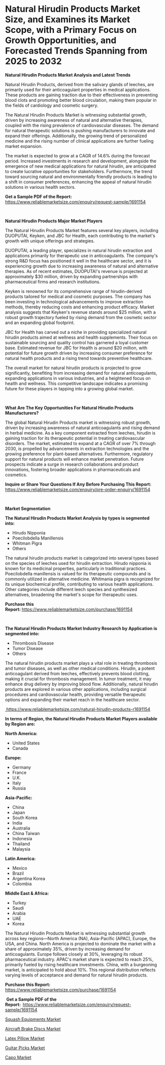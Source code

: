 <p><h1>Natural Hirudin Products Market Size, and Examines its Market Scope, with a Primary Focus on Growth Opportunities, and Forecasted Trends Spanning from 2025 to 2032</h1></p><p><strong>Natural Hirudin Products Market Analysis and Latest Trends</strong></p>
<p><p>Natural Hirudin Products, derived from the salivary glands of leeches, are primarily used for their anticoagulant properties in medical applications. These products are gaining traction due to their effectiveness in preventing blood clots and promoting better blood circulation, making them popular in the fields of cardiology and cosmetic surgery.</p><p>The Natural Hirudin Products Market is witnessing substantial growth, driven by increasing awareness of natural and alternative therapies, coupled with the rising prevalence of cardiovascular diseases. The demand for natural therapeutic solutions is pushing manufacturers to innovate and expand their offerings. Additionally, the growing trend of personalized medicine and the rising number of clinical applications are further fueling market expansion.</p><p>The market is expected to grow at a CAGR of 14.6% during the forecast period. Increased investments in research and development, alongside the emergence of new medical applications for natural hirudin, are anticipated to create lucrative opportunities for stakeholders. Furthermore, the trend toward sourcing natural and environmentally friendly products is leading to a shift in consumer preferences, enhancing the appeal of natural hirudin solutions in various health sectors.</p></p>
<p><strong>Get a Sample PDF of the Report:&nbsp;</strong> <a href="https://www.reliablemarketsize.com/enquiry/request-sample/1691154?utm_campaign=1836&utm_medium=2&utm_source=Github&utm_content=ia&utm_term=26032025&utm_id=natural-hirudin-products">https://www.reliablemarketsize.com/enquiry/request-sample/1691154</a></p>
<p>&nbsp;</p>
<p><strong>Natural Hirudin Products Major Market Players</strong></p>
<p><p>The Natural Hirudin Products Market features several key players, including DUOPUTAI, Keyken, and JBC for Health, each contributing to the market's growth with unique offerings and strategies.</p><p>DUOPUTAI, a leading player, specializes in natural hirudin extraction and applications primarily for therapeutic use in anticoagulants. The company's strong R&D focus has positioned it well in the healthcare sector, and it is experiencing growth due to increasing awareness of natural and alternative therapies. As of recent estimates, DUOPUTAI's revenue is projected at approximately $30 million, driven by expanding partnerships with pharmaceutical firms and research institutions.</p><p>Keyken is renowned for its comprehensive range of hirudin-derived products tailored for medical and cosmetic purposes. The company has been investing in technological advancements to improve extraction methods, thereby reducing costs and enhancing product efficacy. Market analysis suggests that Keyken's revenue stands around $25 million, with a robust growth trajectory fueled by rising demand from the cosmetic sector and an expanding global footprint.</p><p>JBC for Health has carved out a niche in providing specialized natural hirudin products aimed at wellness and health supplements. Their focus on sustainable sourcing and quality control has garnered a loyal customer base. Estimated revenue for JBC for Health is around $20 million, with potential for future growth driven by increasing consumer preference for natural health products and a rising trend towards preventive healthcare.</p><p>The overall market for natural hirudin products is projected to grow significantly, benefiting from increasing demand for natural anticoagulants, expanding applications in various industries, and a heightened focus on health and wellness. This competitive landscape indicates a promising future for these players in tapping into a growing global market.</p></p>
<p>&nbsp;</p>
<p><strong>What Are The Key Opportunities For Natural Hirudin Products Manufacturers?</strong></p>
<p><p>The global Natural Hirudin Products market is witnessing robust growth, driven by increasing awareness of natural anticoagulants and rising demand in herbal medicine. As a key component extracted from leeches, hirudin is gaining traction for its therapeutic potential in treating cardiovascular disorders. The market, estimated to expand at a CAGR of over 7% through 2030, is propelled by advancements in extraction technologies and the growing preference for plant-based alternatives. Furthermore, regulatory support for natural products will enhance market penetration. Future prospects indicate a surge in research collaborations and product innovations, fostering broader applications in pharmaceuticals and cosmetics.</p></p>
<p><strong>Inquire or Share Your Questions If Any Before Purchasing This Report:</strong> <a href="https://www.reliablemarketsize.com/enquiry/pre-order-enquiry/1691154?utm_campaign=1836&utm_medium=2&utm_source=Github&utm_content=ia&utm_term=26032025&utm_id=natural-hirudin-products">https://www.reliablemarketsize.com/enquiry/pre-order-enquiry/1691154</a></p>
<p>&nbsp;</p>
<p><strong>Market Segmentation</strong></p>
<p><strong>The Natural Hirudin Products Market Analysis by types is segmented into:</strong></p>
<p><ul><li>Hirudo Nipponia</li><li>Poecilobdella Manillensis</li><li>Whitman Pigra</li><li>Others</li></ul></p>
<p><p>The natural hirudin products market is categorized into several types based on the species of leeches used for hirudin extraction. Hirudo nipponia is known for its medicinal properties, particularly in traditional practices. Poecilobdella manillensis is valued for its therapeutic compounds and is commonly utilized in alternative medicine. Whitmania pigra is recognized for its unique biochemical profile, contributing to various health applications. Other categories include different leech species and synthesized alternatives, broadening the market's scope for therapeutic uses.</p></p>
<p><strong>Purchase this Report:&nbsp;</strong><a href="https://www.reliablemarketsize.com/purchase/1691154?utm_campaign=1836&utm_medium=2&utm_source=Github&utm_content=ia&utm_term=26032025&utm_id=natural-hirudin-products">https://www.reliablemarketsize.com/purchase/1691154</a></p>
<p>&nbsp;</p>
<p><strong>The Natural Hirudin Products Market Industry Research by Application is segmented into:</strong></p>
<p><ul><li>Thrombosis Disease</li><li>Tumor Disease</li><li>Others</li></ul></p>
<p><p>The natural hirudin products market plays a vital role in treating thrombosis and tumor diseases, as well as other medical conditions. Hirudin, a potent anticoagulant derived from leeches, effectively prevents blood clotting, making it crucial for thrombosis management. In tumor treatment, it may enhance drug delivery by improving blood flow. Additionally, natural hirudin products are explored in various other applications, including surgical procedures and cardiovascular health, providing versatile therapeutic options and expanding their market reach in the healthcare sector.</p></p>
<p><a href="https://www.reliablemarketsize.com/natural-hirudin-products-r1691154?utm_campaign=1836&utm_medium=2&utm_source=Github&utm_content=ia&utm_term=26032025&utm_id=natural-hirudin-products">&nbsp;https://www.reliablemarketsize.com/natural-hirudin-products-r1691154</a></p>
<p><strong>In terms of Region, the Natural Hirudin Products Market Players available by Region are:</strong></p>
<p>
    <p> <strong> North America: </strong>
        <ul>
            <li>United States</li>
            <li>Canada</li>
        </ul>
        </p> 
    <p> <strong> Europe: </strong>
        <ul>
            <li>Germany</li>
            <li>France</li>
            <li>U.K.</li>
            <li>Italy</li>
            <li>Russia</li>
        </ul>
        </p> 
    <p> <strong> Asia-Pacific: </strong>
        <ul>
            <li>China</li>
            <li>Japan</li>
            <li>South Korea</li>
            <li>India</li>
            <li>Australia</li>
            <li>China Taiwan</li>
            <li>Indonesia</li>
            <li>Thailand</li>
            <li>Malaysia</li>
        </ul>
        </p> 
    <p> <strong> Latin America: </strong>
        <ul>
            <li>Mexico</li>
            <li>Brazil</li>
            <li>Argentina Korea</li>
            <li>Colombia</li>
        </ul>
        </p> 
    <p> <strong> Middle East & Africa: </strong>
        <ul>
            <li>Turkey</li>
            <li>Saudi</li>
            <li>Arabia</li>
            <li>UAE</li>
            <li>Korea</li>
        </ul>
    </p>
    </p>
<p><p>The Natural Hirudin Products Market is witnessing substantial growth across key regions—North America (NA), Asia-Pacific (APAC), Europe, the USA, and China. North America is projected to dominate the market with a share of approximately 35%, driven by increasing demand for anticoagulants. Europe follows closely at 30%, leveraging its robust pharmaceutical industry. APAC's market share is expected to reach 25%, primarily fueled by rising healthcare investments. China, with a burgeoning market, is anticipated to hold about 10%. This regional distribution reflects varying levels of acceptance and demand for natural hirudin products.</p></p>
<p><strong>Purchase this Report: </strong><a href="https://www.reliablemarketsize.com/purchase/1691154?utm_campaign=1836&utm_medium=2&utm_source=Github&utm_content=ia&utm_term=26032025&utm_id=natural-hirudin-products">https://www.reliablemarketsize.com/purchase/1691154</a></p>
<p>&nbsp;<strong>Get a Sample PDF of the Report:&nbsp;&nbsp;</strong><a href="https://www.reliablemarketsize.com/enquiry/request-sample/1691154?utm_campaign=1836&utm_medium=2&utm_source=Github&utm_content=ia&utm_term=26032025&utm_id=natural-hirudin-products">https://www.reliablemarketsize.com/enquiry/request-sample/1691154</a></p>
<p><strong></strong></p>
<p><p><a href="https://github.com/maaniwilka9y/Market-Research-Report-List-1/blob/main/squash-equipments-market.md?utm_campaign=1836&utm_medium=2&utm_source=Github&utm_content=ia&utm_term=26032025&utm_id=natural-hirudin-products">Squash Equipments Market</a></p><p><a href="https://github.com/spineamosa0e/Market-Research-Report-List-1/blob/main/aircraft-brake-discs-market.md?utm_campaign=1836&utm_medium=2&utm_source=Github&utm_content=ia&utm_term=26032025&utm_id=natural-hirudin-products">Aircraft Brake Discs Market</a></p><p><a href="https://github.com/damjiederyd/Market-Research-Report-List-1/blob/main/latex-pillow-market.md?utm_campaign=1836&utm_medium=2&utm_source=Github&utm_content=ia&utm_term=26032025&utm_id=natural-hirudin-products">Latex Pillow Market</a></p><p><a href="https://github.com/dekamrapinq1/Market-Research-Report-List-1/blob/main/guitar-picks-market.md?utm_campaign=1836&utm_medium=2&utm_source=Github&utm_content=ia&utm_term=26032025&utm_id=natural-hirudin-products">Guitar Picks Market</a></p><p><a href="https://github.com/waldarolka1j/Market-Research-Report-List-1/blob/main/capo-market.md?utm_campaign=1836&utm_medium=2&utm_source=Github&utm_content=ia&utm_term=26032025&utm_id=natural-hirudin-products">Capo Market</a></p></p>